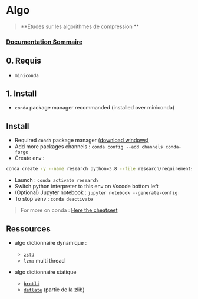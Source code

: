 # Algo
> **Etudes sur les algorithmes de compression **

### [Documentation Sommaire](doc/0-summary.md)

## 0. Requis

- `miniconda`

## 1. Install

- `conda` package manager recommanded (installed over miniconda)

## Install

- Required `conda` package manager [(download windows)](https://repo.anaconda.com/miniconda/Miniconda3-latest-Windows-x86_64.exe)
- Add more packages channels : `conda config --add channels conda-forge`
- Create env :
```sh
conda create -y --name research python=3.8 --file research/requirements.txt
```

- Launch : `conda activate research`
- Switch python interpreter to this env on Vscode bottom left
- (Optional) Jupyter notebook : `jupyter notebook --generate-config`
- To stop venv : `conda deactivate`

> For more on conda : [Here the cheatseet](https://docs.conda.io/projects/conda/en/4.6.0/_downloads/52a95608c49671267e40c689e0bc00ca/conda-cheatsheet.pdf)

## Ressources

- algo dictionnaire dynamique :
    - [`zstd`](https://github.com/facebook/zstd)
    - `lzma` multi thread

- algo dictionnaire statique
    - [`brotli`](https://github.com/google/brotli)
    - [`deflate`](https://github.com/ebiggers/libdeflate) (partie de la zlib)
